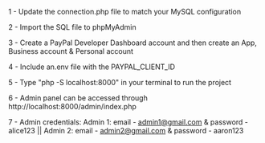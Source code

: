 1 - Update the connection.php file to match your MySQL configuration

2 - Import the SQL file to phpMyAdmin

3 - Create a PayPal Developer Dashboard account and then create an App, Business account & Personal account

4 - Include an.env file with the PAYPAL_CLIENT_ID

5 - Type "php -S localhost:8000" in your terminal to run the project

6 - Admin panel can be accessed through http://localhost:8000/admin/index.php

7 - Admin credentials: Admin 1: email - admin1@gmail.com & password - alice123 || Admin 2: email - admin2@gmail.com & password - aaron123

